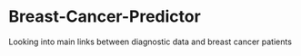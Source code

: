 # Breast-Cancer-Predictor
Looking into main links between diagnostic data and breast cancer patients
